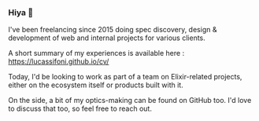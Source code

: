 ### Hiya 👋

I've been freelancing since 2015 doing spec discovery, design & development of web and internal projects for various clients.  

A short summary of my experiences is available here : https://lucassifoni.github.io/cv/  

Today, I'd be looking to work as part of a team on Elixir-related projects, either on the ecosystem itself or products built with it.

On the side, a bit of my optics-making can be found on GitHub too. I'd love to discuss that too, so feel free to reach out.
